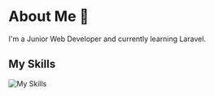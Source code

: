 # About Me 👋
I'm a Junior Web Developer and currently learning Laravel.

## My Skills
![My Skills](https://skillicons.dev/icons?i=html,css,bootstrap,js,php,laravel,wordpress,python&theme=light)
